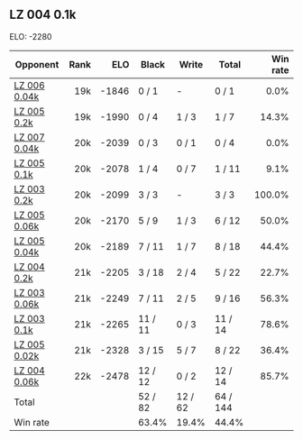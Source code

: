 ## LZ 004 0.1k ##

ELO: -2280

Opponent | Rank | ELO | Black | Write | Total | Win rate
---------|-----:|----:|-------|-------|-------|-------:
[LZ 006 0.04k](LZ%20006%200.04k.md) | 19k | -1846 | 0 / 1 | - | 0 / 1 | 0.0%
[LZ 005 0.2k](LZ%20005%200.2k.md) | 19k | -1990 | 0 / 4 | 1 / 3 | 1 / 7 | 14.3%
[LZ 007 0.04k](LZ%20007%200.04k.md) | 20k | -2039 | 0 / 3 | 0 / 1 | 0 / 4 | 0.0%
[LZ 005 0.1k](LZ%20005%200.1k.md) | 20k | -2078 | 1 / 4 | 0 / 7 | 1 / 11 | 9.1%
[LZ 003 0.2k](LZ%20003%200.2k.md) | 20k | -2099 | 3 / 3 | - | 3 / 3 | 100.0%
[LZ 005 0.06k](LZ%20005%200.06k.md) | 20k | -2170 | 5 / 9 | 1 / 3 | 6 / 12 | 50.0%
[LZ 005 0.04k](LZ%20005%200.04k.md) | 20k | -2189 | 7 / 11 | 1 / 7 | 8 / 18 | 44.4%
[LZ 004 0.2k](LZ%20004%200.2k.md) | 21k | -2205 | 3 / 18 | 2 / 4 | 5 / 22 | 22.7%
[LZ 003 0.06k](LZ%20003%200.06k.md) | 21k | -2249 | 7 / 11 | 2 / 5 | 9 / 16 | 56.3%
[LZ 003 0.1k](LZ%20003%200.1k.md) | 21k | -2265 | 11 / 11 | 0 / 3 | 11 / 14 | 78.6%
[LZ 005 0.02k](LZ%20005%200.02k.md) | 21k | -2328 | 3 / 15 | 5 / 7 | 8 / 22 | 36.4%
[LZ 004 0.06k](LZ%20004%200.06k.md) | 22k | -2478 | 12 / 12 | 0 / 2 | 12 / 14 | 85.7%
Total | | | 52 / 82 | 12 / 62 | 64 / 144 | 
Win rate| | | 63.4% | 19.4% | 44.4% | 
